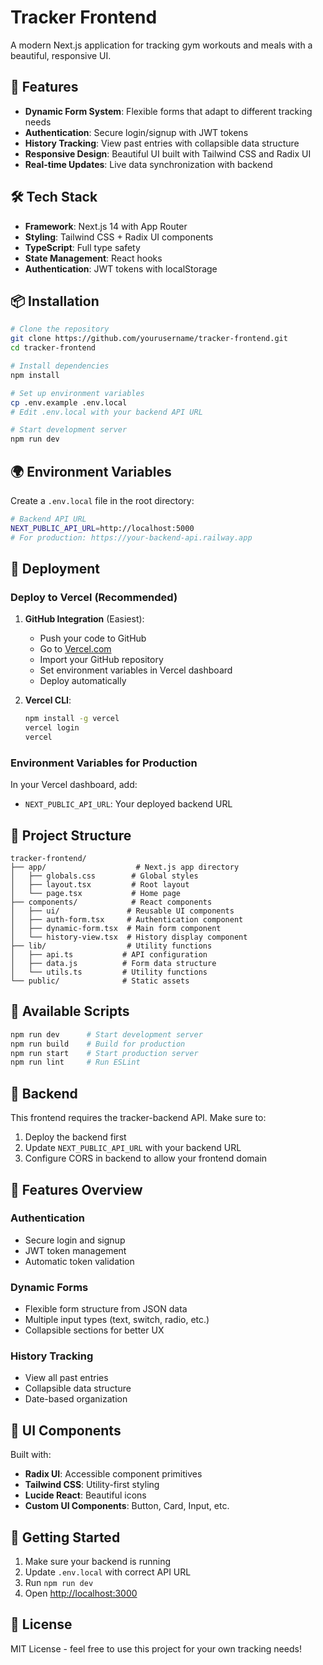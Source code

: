 # Tracker Frontend

A modern Next.js application for tracking gym workouts and meals with a beautiful, responsive UI.

## 🚀 Features

- **Dynamic Form System**: Flexible forms that adapt to different tracking needs
- **Authentication**: Secure login/signup with JWT tokens
- **History Tracking**: View past entries with collapsible data structure
- **Responsive Design**: Beautiful UI built with Tailwind CSS and Radix UI
- **Real-time Updates**: Live data synchronization with backend

## 🛠️ Tech Stack

- **Framework**: Next.js 14 with App Router
- **Styling**: Tailwind CSS + Radix UI components
- **TypeScript**: Full type safety
- **State Management**: React hooks
- **Authentication**: JWT tokens with localStorage

## 📦 Installation

```bash
# Clone the repository
git clone https://github.com/yourusername/tracker-frontend.git
cd tracker-frontend

# Install dependencies
npm install

# Set up environment variables
cp .env.example .env.local
# Edit .env.local with your backend API URL

# Start development server
npm run dev
```

## 🌍 Environment Variables

Create a `.env.local` file in the root directory:

```bash
# Backend API URL
NEXT_PUBLIC_API_URL=http://localhost:5000
# For production: https://your-backend-api.railway.app
```

## 🚀 Deployment

### Deploy to Vercel (Recommended)

1. **GitHub Integration** (Easiest):
   - Push your code to GitHub
   - Go to [Vercel.com](https://vercel.com)
   - Import your GitHub repository
   - Set environment variables in Vercel dashboard
   - Deploy automatically

2. **Vercel CLI**:
   ```bash
   npm install -g vercel
   vercel login
   vercel
   ```

### Environment Variables for Production

In your Vercel dashboard, add:
- `NEXT_PUBLIC_API_URL`: Your deployed backend URL

## 📁 Project Structure

```
tracker-frontend/
├── app/                    # Next.js app directory
│   ├── globals.css        # Global styles
│   ├── layout.tsx         # Root layout
│   └── page.tsx           # Home page
├── components/            # React components
│   ├── ui/               # Reusable UI components
│   ├── auth-form.tsx     # Authentication component
│   ├── dynamic-form.tsx  # Main form component
│   └── history-view.tsx  # History display component
├── lib/                  # Utility functions
│   ├── api.ts           # API configuration
│   ├── data.js          # Form data structure
│   └── utils.ts         # Utility functions
└── public/              # Static assets
```

## 🔧 Available Scripts

```bash
npm run dev      # Start development server
npm run build    # Build for production
npm run start    # Start production server
npm run lint     # Run ESLint
```

## 🔗 Backend

This frontend requires the tracker-backend API. Make sure to:
1. Deploy the backend first
2. Update `NEXT_PUBLIC_API_URL` with your backend URL
3. Configure CORS in backend to allow your frontend domain

## 📱 Features Overview

### Authentication
- Secure login and signup
- JWT token management
- Automatic token validation

### Dynamic Forms
- Flexible form structure from JSON data
- Multiple input types (text, switch, radio, etc.)
- Collapsible sections for better UX

### History Tracking
- View all past entries
- Collapsible data structure
- Date-based organization

## 🎨 UI Components

Built with:
- **Radix UI**: Accessible component primitives
- **Tailwind CSS**: Utility-first styling
- **Lucide React**: Beautiful icons
- **Custom UI Components**: Button, Card, Input, etc.

## 🚦 Getting Started

1. Make sure your backend is running
2. Update `.env.local` with correct API URL
3. Run `npm run dev`
4. Open [http://localhost:3000](http://localhost:3000)

## 📄 License

MIT License - feel free to use this project for your own tracking needs!

